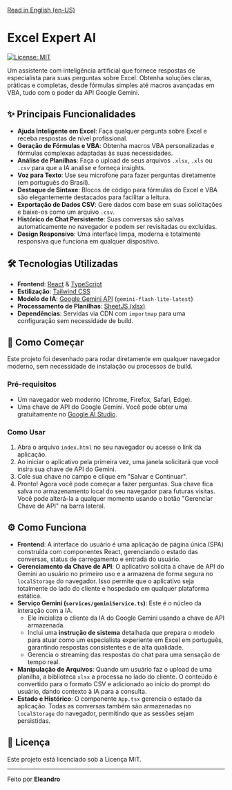 [Read in English (en-US)](./README.md)

# Excel Expert AI

[![License: MIT](https://img.shields.io/badge/License-MIT-yellow.svg)](https://opensource.org/licenses/MIT)

Um assistente com inteligência artificial que fornece respostas de especialista para suas perguntas sobre Excel. Obtenha soluções claras, práticas e completas, desde fórmulas simples até macros avançadas em VBA, tudo com o poder da API Google Gemini.

<!-- Adicione uma captura de tela ou GIF da aplicação aqui -->

## ✨ Principais Funcionalidades

-   **Ajuda Inteligente em Excel**: Faça qualquer pergunta sobre Excel e receba respostas de nível profissional.
-   **Geração de Fórmulas e VBA**: Obtenha macros VBA personalizadas e fórmulas complexas adaptadas às suas necessidades.
-   **Análise de Planilhas**: Faça o upload de seus arquivos `.xlsx`, `.xls` ou `.csv` para que a IA analise e forneça insights.
-   **Voz para Texto**: Use seu microfone para fazer perguntas diretamente (em português do Brasil).
-   **Destaque de Sintaxe**: Blocos de código para fórmulas do Excel e VBA são elegantemente destacados para facilitar a leitura.
-   **Exportação de Dados CSV**: Gere dados com base em suas solicitações e baixe-os como um arquivo `.csv`.
-   **Histórico de Chat Persistente**: Suas conversas são salvas automaticamente no navegador e podem ser revisitadas ou excluídas.
-   **Design Responsivo**: Uma interface limpa, moderna e totalmente responsiva que funciona em qualquer dispositivo.

## 🛠️ Tecnologias Utilizadas

-   **Frontend**: [React](https://reactjs.org/) & [TypeScript](https://www.typescriptlang.org/)
-   **Estilização**: [Tailwind CSS](https://tailwindcss.com/)
-   **Modelo de IA**: [Google Gemini API](https://ai.google.dev/) (`gemini-flash-lite-latest`)
-   **Processamento de Planilhas**: [SheetJS (xlsx)](https://sheetjs.com/)
-   **Dependências**: Servidas via CDN com `importmap` para uma configuração sem necessidade de build.

## 🚀 Como Começar

Este projeto foi desenhado para rodar diretamente em qualquer navegador moderno, sem necessidade de instalação ou processos de build.

### Pré-requisitos

-   Um navegador web moderno (Chrome, Firefox, Safari, Edge).
-   Uma chave de API do Google Gemini. Você pode obter uma gratuitamente no [Google AI Studio](https://aistudio.google.com/app/apikey).

### Como Usar

1.  Abra o arquivo `index.html` no seu navegador ou acesse o link da aplicação.
2.  Ao iniciar o aplicativo pela primeira vez, uma janela solicitará que você insira sua chave de API do Gemini.
3.  Cole sua chave no campo e clique em "Salvar e Continuar".
4.  Pronto! Agora você pode começar a fazer perguntas. Sua chave fica salva no armazenamento local do seu navegador para futuras visitas. Você pode alterá-la a qualquer momento usando o botão "Gerenciar Chave de API" na barra lateral.

## ⚙️ Como Funciona

-   **Frontend**: A interface do usuário é uma aplicação de página única (SPA) construída com componentes React, gerenciando o estado das conversas, status de carregamento e entrada do usuário.
-   **Gerenciamento da Chave de API**: O aplicativo solicita a chave de API do Gemini ao usuário no primeiro uso e a armazena de forma segura no `localStorage` do navegador. Isso permite que o aplicativo seja totalmente do lado do cliente e hospedado em qualquer plataforma estática.
-   **Serviço Gemini (`services/geminiService.ts`)**: Este é o núcleo da interação com a IA.
    -   Ele inicializa o cliente da IA do Google Gemini usando a chave de API armazenada.
    -   Inclui uma **instrução de sistema** detalhada que prepara o modelo para atuar como um especialista experiente em Excel em português, garantindo respostas consistentes e de alta qualidade.
    -   Gerencia o streaming das respostas do chat para uma sensação de tempo real.
-   **Manipulação de Arquivos**: Quando um usuário faz o upload de uma planilha, a biblioteca `xlsx` a processa no lado do cliente. O conteúdo é convertido para o formato CSV e adicionado ao início do prompt do usuário, dando contexto à IA para a consulta.
-   **Estado e Histórico**: O componente `App.tsx` gerencia o estado da aplicação. Todas as conversas também são armazenadas no `localStorage` do navegador, permitindo que as sessões sejam persistidas.

## 📄 Licença

Este projeto está licenciado sob a Licença MIT.

---
Feito por **Eleandro**
